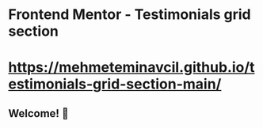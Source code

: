 # Frontend Mentor - Testimonials grid section

# https://mehmeteminavcil.github.io/testimonials-grid-section-main/

## Welcome! 👋
